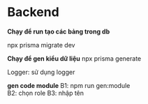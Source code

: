 # Backend

**Chạy để run tạo các bảng trong db**

npx prisma migrate dev 

**Chạy để gen kiểu dữ liệu**
npx prisma generate

Logger: sử dụng logger


**gen code module**
B1: npm run gen:module  
B2: chọn role
B3: nhập tên 
